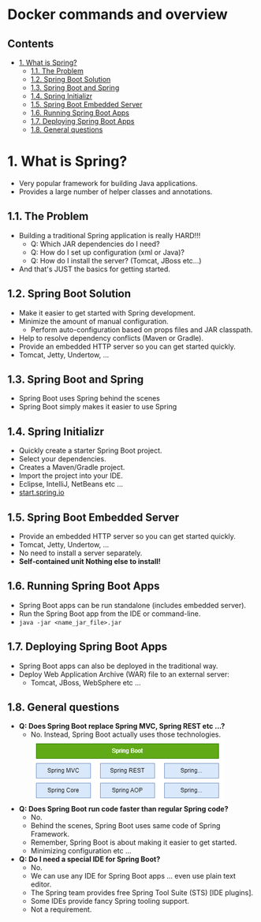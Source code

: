 # Docker commands and overview <!-- omit in toc -->

## Contents <!-- omit in toc -->

- [1. What is Spring?](#1-what-is-spring)
  - [1.1. The Problem](#11-the-problem)
  - [1.2. Spring Boot Solution](#12-spring-boot-solution)
  - [1.3. Spring Boot and Spring](#13-spring-boot-and-spring)
  - [1.4. Spring Initializr](#14-spring-initializr)
  - [1.5. Spring Boot Embedded Server](#15-spring-boot-embedded-server)
  - [1.6. Running Spring Boot Apps](#16-running-spring-boot-apps)
  - [1.7. Deploying Spring Boot Apps](#17-deploying-spring-boot-apps)
  - [1.8. General questions](#18-general-questions)

# 1. What is Spring?

- Very popular framework for building Java applications.
- Provides a large number of helper classes and annotations.

## 1.1. The Problem

- Building a traditional Spring application is really HARD!!!
  - Q: Which JAR dependencies do I need?
  - Q: How do I set up configuration (xml or Java)?
  - Q: How do I install the server? (Tomcat, JBoss etc...)
- And that's JUST the basics for getting started.

## 1.2. Spring Boot Solution

- Make it easier to get started with Spring development.
- Minimize the amount of manual configuration.
  - Perform auto-configuration based on props files and JAR classpath.
- Help to resolve dependency conflicts (Maven or Gradle).
- Provide an embedded HTTP server so you can get started quickly.
- Tomcat, Jetty, Undertow, ...

## 1.3. Spring Boot and Spring

- Spring Boot uses Spring behind the scenes
- Spring Boot simply makes it easier to use Spring

## 1.4. Spring Initializr

- Quickly create a starter Spring Boot project.
- Select your dependencies.
- Creates a Maven/Gradle project.
- Import the project into your IDE.
- Eclipse, IntelliJ, NetBeans etc ...
- [start.spring.io](https://start.spring.io/)

## 1.5. Spring Boot Embedded Server

- Provide an embedded HTTP server so you can get started quickly.
- Tomcat, Jetty, Undertow, ...
- No need to install a server separately.
- **Self-contained unit Nothing else to install!**

## 1.6. Running Spring Boot Apps

- Spring Boot apps can be run standalone (includes embedded server).
- Run the Spring Boot app from the IDE or command-line.
- `java -jar <name_jar_file>.jar`

## 1.7. Deploying Spring Boot Apps

- Spring Boot apps can also be deployed in the traditional way.
- Deploy Web Application Archive (WAR) file to an external server:
  - Tomcat, JBoss, WebSphere etc ...

## 1.8. General questions

- **Q: Does Spring Boot replace Spring MVC, Spring REST etc ...?**
  - No. Instead, Spring Boot actually uses those technologies.
    ![Spring Boot Overview](/Images/SpringBootOverview.png)
- **Q: Does Spring Boot run code faster than regular Spring code?**
  - No.
  - Behind the scenes, Spring Boot uses same code of Spring Framework.
  - Remember, Spring Boot is about making it easier to get started.
  - Minimizing configuration etc ...
- **Q: Do I need a special IDE for Spring Boot?**
  - No.
  - We can use any IDE for Spring Boot apps ... even use plain text editor.
  - The Spring team provides free Spring Tool Suite (STS) [IDE plugins].
  - Some IDEs provide fancy Spring tooling support.
  - Not a requirement.
